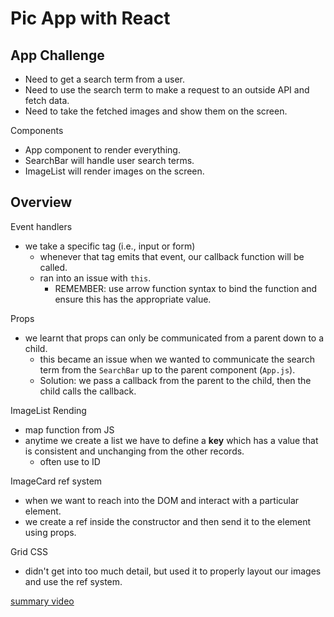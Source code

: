 # Pic App with React

## App Challenge
- Need to get a search term from a user.
- Need to use the search term to make a request to an outside API and fetch data. 
- Need to take the fetched images and show them on the screen.

Components
- App component to render everything.
- SearchBar will handle user search terms.
- ImageList will render images on the screen.

## Overview

Event handlers
- we take a specific tag (i.e., input or form)
  - whenever that tag emits that event, our callback function will be called. 
  - ran into an issue with `this`.
    - REMEMBER: use arrow function syntax to bind the function and ensure this has the appropriate value.

Props
- we learnt that props can only be communicated from a parent down to a child.
  - this became an issue when we wanted to communicate the search term from the `SearchBar` up to the parent component (`App.js`).
  - Solution: we pass a callback from the parent to the child, then the child calls the callback. 

ImageList Rending
- map function from JS
- anytime we create a list we have to define a **key** which has a value that is consistent and unchanging from the other records. 
  - often use to ID

ImageCard ref system
- when we want to reach into the DOM and interact with a particular element. 
- we create a ref inside the constructor and then send it to the element using props. 
  
Grid CSS
- didn't get into too much detail, but used it to properly layout our images and use the ref system. 

[summary video](https://www.udemy.com/course/react-redux/learn/lecture/12531340#content)